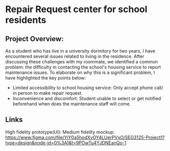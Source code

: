 # Repair Request center for school residents
## Project Overview: 
As a student who has live in a university dormitory for two years, I have encountered several
issues related to living in the residence. After discussing these challenges
with my roommate, we identified a common problem: the difficulty in contacting
the school's housing service to report maintenance issues. To elaborate on why
this is a significant problem, I have highlighted the key points below:

- Limited accessibility to school housing service: Only accept phone call/ in person to make repair request.
- Inconvenience and discomfort: Student unable to select or get notified beforehand when does the maintenance staff will come.

## Links 
High fidelity prototype(UI): 
Medium fidelity mockup: https://www.figma.com/file/YiY0a5hodXvOY4LUerPVxO/SEG3125-Project1?type=design&node-id=0%3A1&t=9POwTu4YJDNEanQo-1
